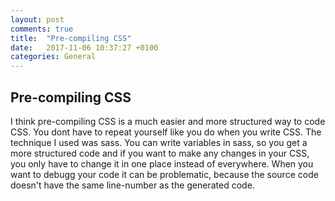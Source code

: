 ```yaml
---
layout: post
comments: true
title:  "Pre-compiling CSS"
date:   2017-11-06 10:37:27 +0100
categories: General
---
```

## Pre-compiling CSS
I think pre-compiling CSS is a much easier and more structured way to code CSS. You dont have to repeat yourself like you do when you write CSS.
The technique I used was sass. You can write variables in sass, so you get a more structured code and if you want to make any changes in your CSS, you only have to change it in one place instead of everywhere. 
When you want to debugg your code it can be problematic, because the source code doesn't have the same line-number as the generated code.

